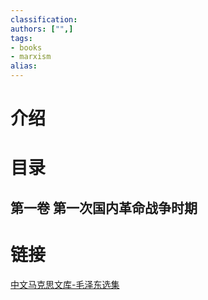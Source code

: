 ```yaml
---
classification: 
authors: ["",]
tags:
- books 
- marxism
alias:
---
```

# 介绍
# 目录
## 第一卷 第一次国内革命战争时期

# 链接
[中文马克思文库-毛泽东选集](https://www.marxists.org/chinese/maozedong/index.htm) 
